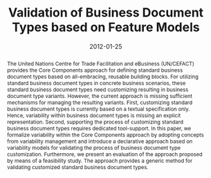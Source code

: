 ---
abstract: The United Nations Centre for Trade Facilitation and eBusiness (UN/CEFACT)
  provides the Core Components approach for defining standard business document types
  based on all-embracing, reusable building blocks. For utilizing standard business
  document types in concrete business scenarios, these standard business document
  types need customizing resulting in business document type variants. However, the
  current approach is missing sufficient mechanisms for managing the resulting variants.
  First, customizing standard business document types is currently based on a textual
  specification only. Hence, variability within business document types is missing
  an explicit representation. Second, supporting the process of customizing standard
  business document types requires dedicated tool-support. In this paper, we formalize
  variability within the Core Components approach by adopting concepts from variability
  management and introduce a declarative approach based on variability models for
  validating the process of business document type customization. Furthermore, we
  present an evaluation of the approach proposed by means of a feasibility study.
  The approach provides a generic method for validating customized standard business
  document types.
authors:
- Christian Pichler
- Robert Engel
- Christian Huemer
date: '2012-01-25'
featured: false
links:
- name: Publik
  url: https://publik.tuwien.ac.at/showentry.php?ID=201826&lang=2
publication_types:
- '1'
publishDate: '2012-01-25'
specifics: 'Vortrag: International Workshop on Variability Modeling and Software-intensive
  Systems, Leipzig, Germany; 25.01.2012 - 27.01.2012; in: "Proceedings of the Sixth
  International Workshop on Variability Modeling and Software-intensive Systems",
  (2012), S. 1 - 10.'
title: Validation of Business Document Types based on Feature Models
url_pdf: ''
---